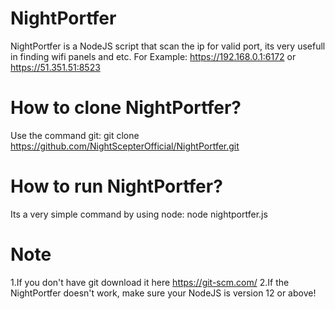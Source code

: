 # NightPortfer
NightPortfer is a NodeJS script that scan the ip for valid port, its very usefull in finding wifi panels and etc. For Example: https://192.168.0.1:6172 or https://51.351.51:8523

# How to clone NightPortfer?
Use the command git:
git clone https://github.com/NightScepterOfficial/NightPortfer.git

# How to run NightPortfer?
Its a very simple command by using node:
node nightportfer.js

# Note
1.If you don't have git download it here https://git-scm.com/
2.If the NightPortfer doesn't work, make sure your NodeJS is version 12 or above!